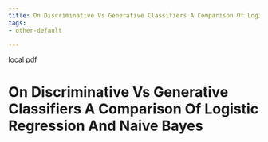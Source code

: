 ```yaml
---
title: On Discriminative Vs Generative Classifiers A Comparison Of Logistic Regression And Naive Bayes
tags:
- other-default

---
```


[local pdf](../../../pdfs/on-discriminative-vs-generative-classifiers-a-comparison-of-logistic-regression-and-naive-bayes.pdf)

# On Discriminative Vs Generative Classifiers A Comparison Of Logistic Regression And Naive Bayes
